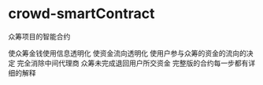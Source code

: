# crowd-smartContract
众筹项目的智能合约


使众筹金钱使用信息透明化
使资金流向透明化
使用户参与众筹的资金的流向的决定
完全消除中间代理商
众筹未完成退回用户所交资金
完整版的合约每一步都有详细的解释
